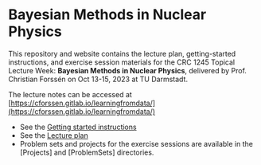# Bayesian Methods in Nuclear Physics
This repository and website contains the lecture plan, getting-started instructions, and exercise session materials for the CRC 1245 Topical Lecture Week: **Bayesian Methods in Nuclear Physics**, delivered by Prof. Christian Forssén on Oct 13-15, 2023 at TU Darmstadt.

The lecture notes can be accessed at [https://cforssen.gitlab.io/learningfromdata/](https://cforssen.gitlab.io/learningfromdata/)

- See the [Getting started instructions](preparation.md)
- See the [Lecture plan](schedule.md)
- Problem sets and projects for the exercise sessions are available in the [Projects] and [ProblemSets] directories.

